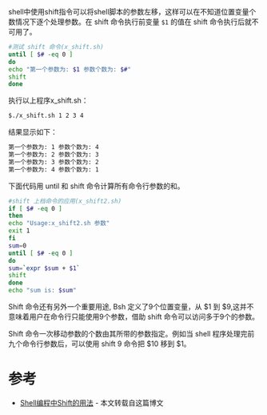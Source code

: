 shell中使用shift指令可以将shell脚本的参数左移，这样可以在不知道位置变量个数情况下逐个处理参数。在 shift 命令执行前变量 `$1` 的值在 shift 命令执行后就不可用了。

```bash
#测试 shift 命令(x_shift.sh)
until [ $# -eq 0 ]
do
echo "第一个参数为: $1 参数个数为: $#"
shift
done
```

执行以上程序x_shift.sh：

```bash
$./x_shift.sh 1 2 3 4
```

结果显示如下：

```bash
第一个参数为: 1 参数个数为: 4
第一个参数为: 2 参数个数为: 3
第一个参数为: 3 参数个数为: 2
第一个参数为: 4 参数个数为: 1
```

下面代码用 until 和 shift 命令计算所有命令行参数的和。

```bash
#shift 上档命令的应用(x_shift2.sh)
if [ $# -eq 0 ]
then
echo "Usage:x_shift2.sh 参数"
exit 1
fi
sum=0
until [ $# -eq 0 ]
do
sum=`expr $sum + $1`
shift
done
echo "sum is: $sum"
```

Shift 命令还有另外一个重要用途, Bsh 定义了9个位置变量，从 $1 到 $9,这并不意味着用户在命令行只能使用9个参数，借助 shift 命令可以访问多于9个的参数。

Shift 命令一次移动参数的个数由其所带的参数指定。例如当 shell 程序处理完前九个命令行参数后，可以使用 shift 9 命令把 $10 移到 $1。

# 参考

* [Shell编程中Shift的用法](http://www.cnblogs.com/image-eye/archive/2011/08/20/2147153.html) - 本文转载自这篇博文